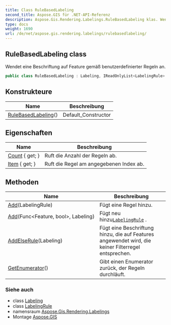 ```yaml
---
title: Class RuleBasedLabeling
second_title: Aspose.GIS für .NET-API-Referenz
description: Aspose.Gis.Rendering.Labelings.RuleBasedLabeling klas. Wendet eine Beschriftung auf Feature gemäß benutzerdefinierter Regeln an.
type: docs
weight: 1690
url: /de/net/aspose.gis.rendering.labelings/rulebasedlabeling/
---
```

## RuleBasedLabeling class

Wendet eine Beschriftung auf Feature gemäß benutzerdefinierter Regeln an.

```csharp
public class RuleBasedLabeling : Labeling, IReadOnlyList<LabelingRule>
```

## Konstrukteure

| Name | Beschreibung |
| --- | --- |
| [RuleBasedLabeling](rulebasedlabeling/)() | Default_Constructor |

## Eigenschaften

| Name | Beschreibung |
| --- | --- |
| [Count](../../aspose.gis.rendering.labelings/rulebasedlabeling/count/) { get; } | Ruft die Anzahl der Regeln ab. |
| [Item](../../aspose.gis.rendering.labelings/rulebasedlabeling/item/) { get; } | Ruft die Regel am angegebenen Index ab. |

## Methoden

| Name | Beschreibung |
| --- | --- |
| [Add](../../aspose.gis.rendering.labelings/rulebasedlabeling/add/#add)(LabelingRule) | Fügt eine Regel hinzu. |
| [Add](../../aspose.gis.rendering.labelings/rulebasedlabeling/add/#add_1)(Func&lt;Feature, bool&gt;, Labeling) | Fügt neu hinzu[`LabelingRule`](../labelingrule/) . |
| [AddElseRule](../../aspose.gis.rendering.labelings/rulebasedlabeling/addelserule/)(Labeling) | Fügt eine Beschriftung hinzu, die auf Features angewendet wird, die keiner Filterregel entsprechen. |
| [GetEnumerator](../../aspose.gis.rendering.labelings/rulebasedlabeling/getenumerator/)() | Gibt einen Enumerator zurück, der Regeln durchläuft. |

### Siehe auch

* class [Labeling](../labeling/)
* class [LabelingRule](../labelingrule/)
* namensraum [Aspose.Gis.Rendering.Labelings](../../aspose.gis.rendering.labelings/)
* Montage [Aspose.GIS](../../)



